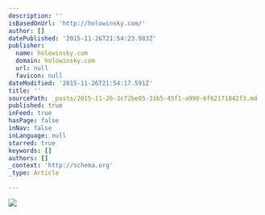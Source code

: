 ```yaml
---
description: ''
isBasedOnUrl: 'http://holowinsky.com/'
author: []
datePublished: '2015-11-26T21:54:23.983Z'
publisher:
  name: holowinsky.com
  domain: holowinsky.com
  url: null
  favicon: null
dateModified: '2015-11-26T21:54:17.591Z'
title: ''
sourcePath: _posts/2015-11-26-3c72be05-31b5-45f1-a990-6f62171842f3.md
published: true
inFeed: true
hasPage: false
inNav: false
inLanguage: null
starred: true
keywords: []
authors: []
_context: 'http://schema.org'
_type: Article

---
```

![](http://holowinsky.com/images/profile.png)